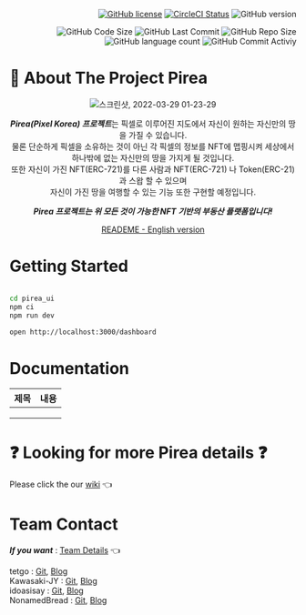 <div align="right">
  
[![GitHub license](https://img.shields.io/badge/license-MIT-blue.svg)](https://github.com/codestates/BEB_02_pirea/blob/main/LICENSE) [![CircleCI Status](https://circleci.com/gh/codestates/BEB_02_pirea.svg?style=shield&circle-token=d959a6dd5a01fb71788b38d2d799df221a59bd5c)](https://github.com/codestates/BEB_02_pirea) 
![GitHub version](https://img.shields.io/badge/version-0.0.1-critical.svg)
  <div></div>
  
![GitHub Code Size](https://img.shields.io/github/languages/code-size/codestates/BEB_02_pirea)
![GitHub Last Commit](https://img.shields.io/github/last-commit/codestates/BEB_02_pirea)
![GitHub Repo Size](https://img.shields.io/github/repo-size/codestates/BEB_02_pirea)
![GitHub language count](https://img.shields.io/github/languages/count/codestates/BEB_02_pirea)
![GitHub Commit Activiy](https://img.shields.io/github/commit-activity/y/codestates/BEB_02_pirea )


</div>

# :rocket: About The Project Pirea

<div align="center">

![스크린샷, 2022-03-29 01-23-29](https://user-images.githubusercontent.com/93482597/160443583-30f045a6-dc84-4ae4-a038-927c7a9c2c2b.png)



***Pirea(Pixel Korea) 프로젝트***는 픽셀로 이루어진 지도에서 자신이 원하는 자신만의 땅을 가질 수 있습니다.           
물론 단순하게 픽셀을 소유하는 것이 아닌 각 픽셀의 정보를 NFT에 맵핑시켜 세상에서 하나밖에 없는 자신만의 땅을 가지게 될 것입니다.              
또한 자신이 가진 NFT(ERC-721)를 다른 사람과 NFT(ERC-721) 나 Token(ERC-21)과 스왑 할 수 있으며                 
자신이 가진 땅을 여행할 수 있는 기능 또한 구현할 예정입니다.  
  
  <div></div>
    
***Pirea 프로젝트는 위 모든 것이 가능한 NFT 기반의 부동산 플랫폼입니다!***
  
  

  
  [READEME - English version]()
  
</div>
  
# Getting Started

```bash

cd pirea_ui
npm ci
npm run dev

open http://localhost:3000/dashboard

```
# Documentation

|제목|내용|
|---|:---:|
|||
|||
|||

# :question: Looking for more Pirea details :question:
   Please click the our [wiki](https://github.com/codestates/BEB_02_pirea/wiki) :point_left:
  
  
# Team Contact
  ***If you want*** : [Team Details](https://github.com/codestates/BEB_02_pirea/wiki/Members) :point_left:
  <div>
  
  tetgo :  [Git](https://github.com/tetgo), [Blog]()                                      
  Kawasaki-JY : [Git](https://github.com/Kawasaki-JY), [Blog]()                                        
  idoasisay : [Git](https://github.com/idoasisay), [Blog]()                                           
  NonamedBread : [Git](https://github.com/NonamedBread), [Blog](https://velog.io/@rbghks2102)                                            
  
  
 
